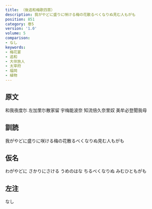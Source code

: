 ```yaml
---
title: （後追和梅歌四首）
description: 我がやどに盛りに咲ける梅の花散るべくなりぬ見む人もがも
position: 851
category: 巻5
version: '1.0'
volume: 5
comparison:
- なし
keywords:
- 梅花宴
- 追和
- 大伴旅人
- 太宰府
- 福岡
- 植物
---
```


## 原文

和我夜度尓 左加里尓散家留 宇梅能波奈 知流倍久奈里奴 美牟必登聞我母

## 訓読

我がやどに盛りに咲ける梅の花散るべくなりぬ見む人もがも

## 仮名

わがやどに さかりにさける うめのはな ちるべくなりぬ みむひともがも

## 左注

なし
